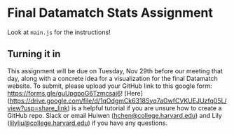 # Final Datamatch Stats Assignment

Look at `main.js` for the instructions!

## Turning it in

This assignment will be due on Tuesday, Nov 29th before our meeting that day, along with a concrete idea for a visualization for the final Datamatch website. To submit, please upload your GitHub link to this google form: https://forms.gle/guUpgpoG6Tzmcsaj6! [Here] (https://drive.google.com/file/d/1qOdgmCk6318Syq7aGwfCVKUEJUzfq05L/view?usp=share_link) is a helpful tutorial if you are unsure how to create a GitHub repo.
Slack or email Huiwen (hchen@college.harvard.edu) and Lily (lilyliu@college.harvard.edu) if you have any questions. 

